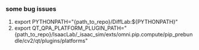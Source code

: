 ### some bug issues
1. export PYTHONPATH="{path_to_repo}/DiffLab:${PYTHONPATH}"
2. export QT_QPA_PLATFORM_PLUGIN_PATH="{path_to_repo}/IsaacLab/_isaac_sim/exts/omni.pip.compute/pip_prebundle/cv2/qt/plugins/platforms"